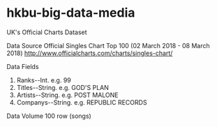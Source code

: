 # hkbu-big-data-media
UK's Official Charts Dataset

Data Source
Official Singles Chart Top 100 (02 March 2018 - 08 March 2018)
http://www.officialcharts.com/charts/singles-chart/

Data Fields
1) Ranks--Int.  e.g. 99
2) Titles--String.  e.g. GOD'S PLAN
3) Artists--String.  e.g. POST MALONE
4) Companys--String.  e.g. REPUBLIC RECORDS

Data Volume
100 row (songs)

